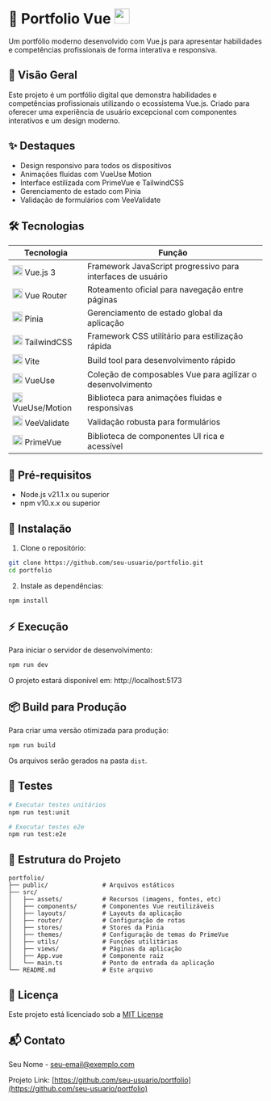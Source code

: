 # 🚀 Portfolio Vue <img src="https://cdn.jsdelivr.net/gh/devicons/devicon/icons/vuejs/vuejs-original.svg" width="30" height="30" />

Um portfólio moderno desenvolvido com Vue.js para apresentar habilidades e competências profissionais de forma interativa e responsiva.

## 🌟 Visão Geral

Este projeto é um portfólio digital que demonstra habilidades e competências profissionais utilizando o ecossistema Vue.js. Criado para oferecer uma experiência de usuário excepcional com componentes interativos e um design moderno.

## ✨ Destaques

- Design responsivo para todos os dispositivos
- Animações fluidas com VueUse Motion
- Interface estilizada com PrimeVue e TailwindCSS
- Gerenciamento de estado com Pinia
- Validação de formulários com VeeValidate

## 🛠️ Tecnologias

| Tecnologia | Função |
|------------|--------|
| <img src="https://cdn.jsdelivr.net/gh/devicons/devicon/icons/vuejs/vuejs-original.svg" width="20" height="20" /> Vue.js 3 | Framework JavaScript progressivo para interfaces de usuário |
| <img src="https://cdn.jsdelivr.net/gh/devicons/devicon/icons/vuejs/vuejs-original.svg" width="20" height="20" /> Vue Router | Roteamento oficial para navegação entre páginas |
| <img src="https://pinia.vuejs.org/logo.svg" width="20" height="20" /> Pinia | Gerenciamento de estado global da aplicação |
| <img src="https://tailwindcss.com/favicons/favicon.ico" width="20" height="20" /> TailwindCSS | Framework CSS utilitário para estilização rápida |
| <img src="https://vitejs.dev/logo.svg" width="20" height="20" /> Vite | Build tool para desenvolvimento rápido |
| <img src="https://cdn.jsdelivr.net/gh/devicons/devicon/icons/vuejs/vuejs-original.svg" width="20" height="20" /> VueUse | Coleção de composables Vue para agilizar o desenvolvimento |
| <img src="https://cdn.jsdelivr.net/gh/devicons/devicon/icons/vuejs/vuejs-original.svg" width="20" height="20" /> VueUse/Motion | Biblioteca para animações fluidas e responsivas |
| <img src="https://vee-validate.logaretm.com/v4/logo.png" width="20" height="20" /> VeeValidate | Validação robusta para formulários |
| <img src="https://primevue.org/favicon.ico" width="20" height="20" /> PrimeVue | Biblioteca de componentes UI rica e acessível |

## 🔧 Pré-requisitos

- Node.js v21.1.x ou superior
- npm v10.x.x ou superior

## 🚀 Instalação

1. Clone o repositório:
```bash
git clone https://github.com/seu-usuario/portfolio.git
cd portfolio
```

2. Instale as dependências:
```bash
npm install
```

## ⚡ Execução

Para iniciar o servidor de desenvolvimento:
```bash
npm run dev
```

O projeto estará disponível em: http://localhost:5173

## 📦 Build para Produção

Para criar uma versão otimizada para produção:
```bash
npm run build
```

Os arquivos serão gerados na pasta `dist`.

## 🧪 Testes

```bash
# Executar testes unitários
npm run test:unit

# Executar testes e2e
npm run test:e2e
```

## 📝 Estrutura do Projeto

```
portfolio/
├── public/               # Arquivos estáticos
├── src/
│   ├── assets/           # Recursos (imagens, fontes, etc)
│   ├── components/       # Componentes Vue reutilizáveis
│   ├── layouts/          # Layouts da aplicação
│   ├── router/           # Configuração de rotas
│   ├── stores/           # Stores da Pinia
│   ├── themes/           # Configuração de temas do PrimeVue
│   ├── utils/            # Funções utilitárias
│   ├── views/            # Páginas da aplicação
│   ├── App.vue           # Componente raiz
│   └── main.ts           # Ponto de entrada da aplicação
└── README.md             # Este arquivo
```

## 📄 Licença

Este projeto está licenciado sob a [MIT License](LICENSE)

## 📬 Contato

Seu Nome - [seu-email@exemplo.com](mailto:seu-email@exemplo.com)

Projeto Link: [https://github.com/seu-usuario/portfolio](https://github.com/seu-usuario/portfolio)
